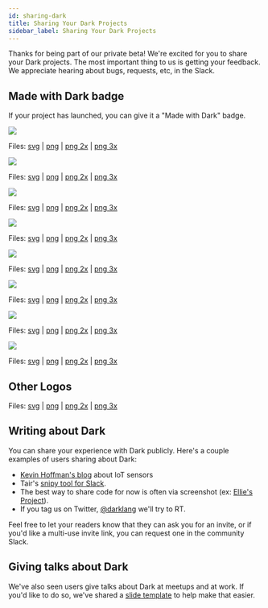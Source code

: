 ```yaml
---
id: sharing-dark
title: Sharing Your Dark Projects
sidebar_label: Sharing Your Dark Projects
---
```


Thanks for being part of our private beta! We're excited for you to share your
Dark projects. The most important thing to us is getting your feedback. We
appreciate hearing about bugs, requests, etc, in the Slack.

## Made with Dark badge

If your project has launched, you can give it a "Made with Dark" badge.

<div class="badges lightBackground">
  <div class="badge">
    <img class="medium" src="assets/branding/md-color-light@2x.png" />
    <p>Files:
      <a href="assets/branding/md-color-light.svg" target="_blank">svg</a> |
      <a href="assets/branding/md-color-light@1x.png" target="_blank">png</a> |
      <a href="assets/branding/md-color-light@2x.png" target="_blank">png 2x</a> |
      <a href="assets/branding/md-color-light@3x.png" target="_blank">png 3x</a>
    </p>
  </div>
  <div class="badge">
    <img class="medium" src="assets/branding/md-mono-light@2x.png" />
    <p>Files:
      <a href="assets/branding/md-mono-light.svg" target="_blank">svg</a> |
      <a href="assets/branding/md-mono-light@1x.png" target="_blank">png</a> |
      <a href="assets/branding/md-mono-light@2x.png" target="_blank">png 2x</a> |
      <a href="assets/branding/md-mono-light@3x.png" target="_blank">png 3x</a>
    </p>
  </div>
  <div class="badge">
    <img class="small" src="assets/branding/sm-color-light@3x.png" />
    <p>Files:
      <a href="assets/branding/sm-color-light.svg" target="_blank">svg</a> |
      <a href="assets/branding/sm-color-light@1x.png" target="_blank">png</a> |
      <a href="assets/branding/sm-color-light@2x.png" target="_blank">png 2x</a> |
      <a href="assets/branding/sm-color-light@3x.png" target="_blank">png 3x</a>
    </p>
  </div>
  <div class="badge">
    <img class="small" src="assets/branding/sm-mono-light@3x.png" />
    <p>Files:
      <a href="assets/branding/sm-mono-light.svg" target="_blank">svg</a> |
      <a href="assets/branding/sm-mono-light@1x.png" target="_blank">png</a> |
      <a href="assets/branding/sm-mono-light@2x.png" target="_blank">png 2x</a> |
      <a href="assets/branding/sm-mono-light@3x.png" target="_blank">png 3x</a>
    </p>
  </div>
</div>
<div class="badges darkBackground">
  <div class="badge">
    <img class="medium" src="assets/branding/md-color-dark@2x.png" />
    <p>Files:
      <a href="assets/branding/md-color-dark.svg" target="_blank">svg</a> |
      <a href="assets/branding/md-color-dark@1x.png" target="_blank">png</a> |
      <a href="assets/branding/md-color-dark@2x.png" target="_blank">png 2x</a> |
      <a href="assets/branding/md-color-dark@3x.png" target="_blank">png 3x</a>
    </p>
  </div>
  <div class="badge">
    <img class="medium" src="assets/branding/md-mono-dark@2x.png" />
    <p>Files:
      <a href="assets/branding/md-mono-dark.svg" target="_blank">svg</a> |
      <a href="assets/branding/md-mono-dark@1x.png" target="_blank">png</a> |
      <a href="assets/branding/md-mono-dark@2x.png" target="_blank">png 2x</a> |
      <a href="assets/branding/md-mono-dark@3x.png" target="_blank">png 3x</a>
    </p>
  </div>
  <div class="badge">
    <img class="small" src="assets/branding/sm-color-dark@3x.png" />
    <p>Files:
      <a href="assets/branding/sm-color-dark.svg" target="_blank">svg</a> |
      <a href="assets/branding/sm-color-dark@1x.png" target="_blank">png</a> |
      <a href="assets/branding/sm-color-dark@2x.png" target="_blank">png 2x</a> |
      <a href="assets/branding/sm-color-dark@3x.png" target="_blank">png 3x</a>
    </p>
  </div>
  <div class="badge">
    <img class="small" src="assets/branding/sm-mono-dark@3x.png" />
    <p>Files:
      <a href="assets/branding/sm-mono-dark.svg" target="_blank">svg</a> |
      <a href="assets/branding/sm-mono-dark@1x.png" target="_blank">png</a> |
      <a href="assets/branding/sm-mono-dark@2x.png" target="_blank">png 2x</a> |
      <a href="assets/branding/sm-mono-dark@3x.png" target="_blank">png 3x</a>
    </p>
  </div>
</div>

## Other Logos

Files: [svg](assets/branding/logo.svg) | [png](assets/branding/logo@1x.png) |
[png 2x](assets/branding/logo@2x.png) | [png 3x](assets/branding/logo@3x.png)

## Writing about Dark

You can share your experience with Dark publicly. Here's a couple examples of
users sharing about Dark:

- [Kevin Hoffman's blog](https://medium.com/@KevinHoffman/shedding-some-light-on-dark-9086b45988ed)
  about IoT sensors
- Tair's [snipy tool for Slack](https://snipy.io/).
- The best way to share code for now is often via screenshot (ex:
  [Ellie's Project](https://twitter.com/janiczek/status/1220519157135003649)).
- If you tag us on Twitter, [@darklang](https://twitter.com/darklang) we'll try
  to RT.

Feel free to let your readers know that they can ask you for an invite, or if
you'd like a multi-use invite link, you can request one in the community Slack.

## Giving talks about Dark

We've also seen users give talks about Dark at meetups and at work. If you'd
like to do so, we've shared a
[slide template](https://drive.google.com/drive/u/1/folders/15GkcOu8jfJkgmk3aY7HxJjWdKgtDBY7C)
to help make that easier.
